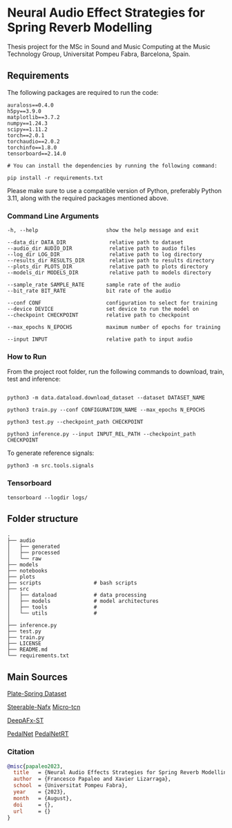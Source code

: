 # Neural Audio Effect Strategies for Spring Reverb Modelling

Thesis project for the MSc in Sound and Music Computing at the Music Technology Group, Universitat Pompeu Fabra, Barcelona, Spain.

## Requirements

The following packages are required to run the code:

```terminal
auraloss==0.4.0
h5py==3.9.0
matplotlib==3.7.2
numpy==1.24.3
scipy==1.11.2
torch==2.0.1
torchaudio==2.0.2
torchinfo==1.8.0
tensorboard==2.14.0

# You can install the dependencies by running the following command:

pip install -r requirements.txt
```

Please make sure to use a compatible version of Python, preferably Python 3.11, along with the required packages mentioned above.

### Command Line Arguments

```terminal
-h, --help                      show the help message and exit

--data_dir DATA_DIR              relative path to dataset
--audio_dir AUDIO_DIR            relative path to audio files
--log_dir LOG_DIR                relative path to log directory
--results_dir RESULTS_DIR        relative path to results directory
--plots_dir PLOTS_DIR            relative path to plots directory
--models_dir MODELS_DIR          relative path to models directory

--sample_rate SAMPLE_RATE       sample rate of the audio
--bit_rate BIT_RATE             bit rate of the audio

--conf CONF                     configuration to select for training
--device DEVICE                 set device to run the model on
--checkpoint CHECKPOINT         relative path to checkpoint

--max_epochs N_EPOCHS           maximum number of epochs for training

--input INPUT                   relative path to input audio
```

### How to Run

From the project root folder, run the following commands to download, train, test and inference:

```terminal

python3 -m data.dataload.download_dataset --dataset DATASET_NAME

python3 train.py --conf CONFIGURATION_NAME --max_epochs N_EPOCHS

python3 test.py --checkpoint_path CHECKPOINT

python3 inference.py --input INPUT_REL_PATH --checkpoint_path CHECKPOINT
```

To generate reference signals:
  
```terminal
python3 -m src.tools.signals
```

### Tensorboard

```terminal
tensorboard --logdir logs/
```

## Folder structure

```terminal
.
├── audio
│   ├── generated
│   ├── processed
│   └── raw
├── models
├── notebooks
├── plots
├── scripts                 # bash scripts
├── src
│   ├── dataload            # data processing
│   ├── models              # model architectures
│   ├── tools               #
│   └── utils               # 
│
├── inference.py          
├── test.py
├── train.py
├── LICENSE
├── README.md
└── requirements.txt
```

## Main Sources

[Plate-Spring Dataset](https://zenodo.org/record/3746119)

[Steerable-Nafx](https://github.com/csteinmetz1/steerable-nafx)
[Micro-tcn](https://github.com/csteinmetz1/micro-tcn.git)

[DeepAFx-ST](https://github.com/adobe-research/DeepAFx-ST#style-evaluation)

[PedalNet](https://github.com/teddykoker/pedalnet)
[PedalNetRT](https://github.com/GuitarML/PedalNetRT)

### Citation

```bibtex
@misc{papaleo2023,
  title   = {Neural Audio Effects Strategies for Spring Reverb Modelling},
  author  = {Francesco Papaleo and Xavier Lizarraga},
  school  = {Universitat Pompeu Fabra},
  year    = {2023},
  month   = {August},
  doi     = {},
  url     = {}
}
```  
